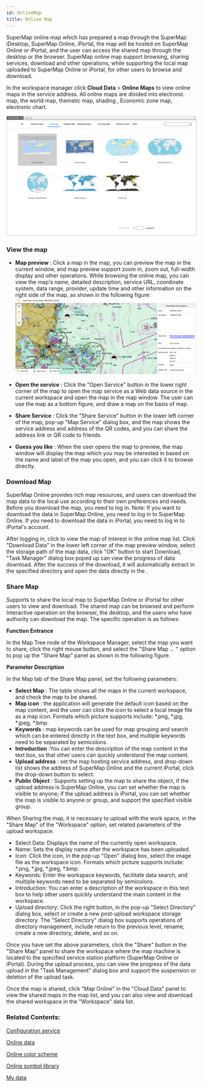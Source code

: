```yaml
---
id: OnlineMap
title: Online Map
---
```

SuperMap online map which has prepared a map through the SuperMap iDesktop,
SuperMap Online, iPortal, the map will be hosted on SuperMap Online or
iPortal, and the user can access the shared map through the desktop or the
browser. SuperMap online map support browsing, sharing services, download and
other operations, while supporting the local map uploaded to SuperMap Online
or iPortal, for other users to browse and download.

In the workspace manager click **Cloud Data** > **Online Maps** to view online
maps in the service address. All online maps are divided into electronic map,
the world map, thematic map, shading , Economic zone map, electronic chart.

![](img/OnlineMap.png)  
 
  
### **View the map**

  * **Map preview** : Click a map in the map, you can preview the map in the current window, and map preview support zoom in, zoom out, full-width display and other operations. While browsing the online map, you can view the map's name, detailed description, service URL, coordinate system, data range, provider, update time and other information on the right side of the map, as shown in the following figure:  ![](img/PreviewMap.png)  
 
  * **Open the service** : Click the "Open Service" button in the lower right corner of the map to open the map service as a Web data source in the current workspace and open the map in the map window. The user can use the map as a bottom figure, and draw a map on the basis of map.
  * **Share Service** : Click the "Share Service" button in the lower left corner of the map, pop-up "Map Service" dialog box, and the map shows the service address and address of the QR codes, and you can share the address link or QR code to friends.
  * **Guess you like** : When the user opens the map to preview, the map window will display the map which you may be interested in based on the name and label of the map you open, and you can click it to browse directly.

### **Download Map**

SuperMap Online provides rich map resources, and users can download the map
data to the local use according to their own preferences and needs. Before you
download the map, you need to log in. Note: If you want to download the data
in SuperMap Online, you need to log in to SuperMap Online. If you need to
download the data in iPortal, you need to log in to iPortal's account.

After logging in, click to view the map of interest in the online map list.
Click "Download Data" in the lower left corner of the map preview window,
select the storage path of the map data, click "OK" button to start Download,
"Task Manager" dialog box poped up can view the progress of data download.
After the success of the download, it will automatically extract in the
specified directory and open the data directly in the .

### **Share Map**

Supports to share the local map to SuperMap Online or iPortal for other users
to view and download. The shared map can be browsed and perform Interactive
operation on the browser, the desktop, and the users who have authority can
download the map. The specific operation is as follows:

**Function Entrance**

In the Map Tree node of the Workspace Manager, select the map you want to
share, click the right mouse button, and select the "Share Map ... " option to
pop up the "Share Map" panel as shown in the following figure.

**Parameter Description**

In the Map tab of the Share Map panel, set the following parameters:

  * **Select Map** : The table shows all the maps in the current workspace, and check the map to be shared.
  * **Map icon** : the application will generate the default icon based on the map content, and the user can click the icon to select a local image file as a map icon. Formats which picture supports include: *.png, *.jpg, *.jpeg, *.bmp.
  * **Keywords** : map keywords can be used for map grouping and search which can be entered directly in the text box, and multiple keywords need to be separated by semicolons.
  * **Introduction** :You can enter the description of the map content in the text box, so that other users can quickly understand the map content.
  * **Upload address** : set the map hosting service address, and drop-down list shows the address of SuperMap Online and the current iPortal, click the drop-down button to select.
  * **Public Object** : Supports setting up the map to share the object, if the upload address is SuperMap Online, you can set whether the map is visible to anyone; if the upload address is iPortal, you can set whether the map is visible to anyone or group, and support the specified visible group.

When Sharing the map, it is necessary to upload with the work space, in the
"Share Map" of the "Workspace" option, set related parameters of the upload
workspace.

  * Select Data: Displays the name of the currently open workspace.
  * Name: Sets the display name after the workspace has been uploaded.
  * Icon: Click the icon, in the pop-up "Open" dialog box, select the image file as the workspace icon. Formats which picture supports include: *.png, *.jpg, *.jpeg, *.bmp.
  * Keywords: Enter the workspace keywords, facilitate data search, and multiple keywords need to be separated by semicolons.
  * Introduction: You can enter a description of the workspace in this text box to help other users quickly understand the main content in the workspace.
  * Upload directory: Click the right button, in the pop-up "Select Directory" dialog box, select or create a new post-upload workspace storage directory. The "Select Directory" dialog box supports operations of directory management, include return to the previous level, rename, create a new directory, delete, and so on. 

Once you have set the above parameters, click the "Share" button in the "Share
Map" panel to share the workspace where the map machine is located to the
specified service station platform (SuperMap Online or iPortal). During the
upload process, you can view the progress of the data upload in the "Task
Management" dialog box and support the suspension or deletion of the upload
task.

Once the map is shared, click "Map Online" in the "Cloud Data" panel to view
the shared maps in the map list, and you can also view and download the shared
workspace in the "Workspace" data list.

### Related Contents:

 [Configuration service](ConfigureAddress)

 [Online data](OnlineData)

 [Online color scheme](OnlineColorSchemes)

 [Online symbol library](OnlineSymbol)

 [My data](OnlineMyData)

